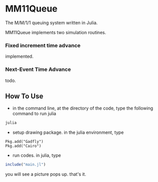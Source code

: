 # MM11Queue
The M/M/1/1 queuing system written in Julia.

MM11Queue implements two simulation routines.

### Fixed increment time advance
implemented.

### Next-Event Time Advance
todo.

## How To Use

* in the command line, at the directory of the code, type the following command to run julia
```cmd
julia
```

* setup drawing package. in the julia environment, type
```juila
Pkg.add("Gadfly")
Pkg.add("Cairo")
```

* run codes. in julia, type
```julia
include("main.jl")
```
you will see a picture pops up. that's it.
